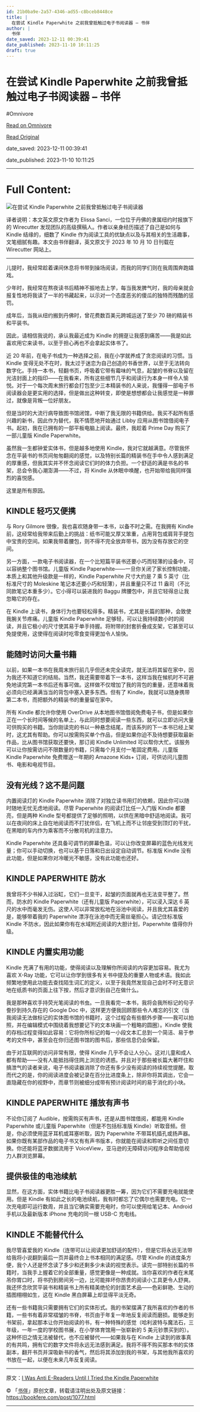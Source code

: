 ```yaml
---
id: 21b0ba9e-2a57-4346-ad55-c8bceb8448ce
title: |
  在尝试 Kindle Paperwhite 之前我曾抵触过电子书阅读器 – 书伴
author: |
  书伴
date_saved: 2023-12-11 00:39:41
date_published: 2023-11-10 10:11:25
draft: true
---
```


# 在尝试 Kindle Paperwhite 之前我曾抵触过电子书阅读器 – 书伴
#Omnivore

[Read on Omnivore](https://omnivore.app/me/kindle-paperwhite-18c5763667b)

[Read Original](https://bookfere.com/post/1077.html)

date_saved: 2023-12-11 00:39:41

date_published: 2023-11-10 10:11:25

--- 

# Full Content: 

![在尝试 Kindle Paperwhite 之前我曾抵触过电子书阅读器](https://proxy-prod.omnivore-image-cache.app/780x0,sJVnhFLEXjdYhS9LiuJ1hh5fiTN0hKdT_Kqy2BAcGAgg/https://bookfere.com/wp-content/uploads/2023/11/kindle-from-anti-to-love.jpg)

译者说明：本文英文原文作者为 Elissa Sanci，一位位于丹佛的隶属纽约时报旗下的 Wirecutter 发现团队的高级撰稿人。作者以亲身经历描述了自己是如何与 Kindle 结缘的，细数了 Kindle 作为阅读工具的优缺点以及与其相关的生活趣事，文笔细腻有趣。本文由书伴翻译，英文原文于 2023 年 10 月 10 日刊载在 Wirecutter 网站上。

---

儿提时，我经常趁着课间休息将书带到操场阅读，而我的同学们则在我周围奔跑嬉戏。

少年时，我经常在熬夜读书后精神不振地去上学，每当我发脾气时，我的母亲就会报复性地将我读了一半的书藏起来，以示对一个态度恶劣的傻瓜的独特而残酷的惩罚。

成年后，当我从纽约搬到丹佛时，曾花费数百美元跨城运送了至少 70 磅的精装书和平装书。

因此，请相信我说的，承认我最近成为 Kindle 的拥趸让我感到痛苦——我是如此喜欢用它来读书，以至于担心再也不会拿起实体书了。

近 20 年前，在电子书成为一种选择之前，我在小学就养成了贪恋阅读的习惯。当 Kindle 变得无处不在时，我太过于迷恋为自己创造的书香世界，以至于无法转向数字化。手持一本书，轻翻书页，呼吸着它带有霉味的气息，起皱的书脊以及留在光洁封面上的指印——在我看来，所有这些细节几乎和阅读行为本身一样令人愉悦。对于一个每次周末旅行都会打包至少三本精装书的人来说，我懂得一部电子书阅读器会是更实用的选择，但是做出这种转变，即使是想想都会让我感觉是一种罪过，就像是背叛一位好朋友。

但是当时的大流行病导致图书馆闭馆，中断了我无限的书籍供给。我买不起所有感兴趣的新书，因此作为替代，我不情愿地开始通过 Libby 应用从图书馆借阅电子书。起初，我在已拥有的一部平板电脑上阅读。最终，我趁着 Prime Day 购买了一部儿童版 Kindle Paperwhite。

虽然我一生都钟爱实体书，但是越多地使用 Kindle，我对它就越满意。尽管我怀念在平装书的书页间匆匆翻阅的感觉，以及特别长篇的精装书在手中令人感到满足的厚重感，但我其实并不怀念阅读它们时的体力负担。一个舒适的满是书名的书架，总会令我心潮澎湃——不过，将 Kindle 从休眠中唤醒，也开始带给我同样强烈的喜悦感。

这里是所有原因。

## KINDLE 轻巧又便携

与 Rory Gilmore 很像，我也喜欢随身带一本书，以备不时之需。在我拥有 Kindle 前，这经常给我带来后勤上的挑战：纸书可能又厚又笨重，占用背包或肩背手提包中宝贵的空间。如果我带着腰包，则不得不完全放弃带书，因为没有存放它的空间。

另一方面，一款电子书阅读器，在一个比短篇平装书还要小巧而轻薄的设备中，可以容纳整个图书馆。儿童版 Kindle Paperwhite——一旦你关闭了家长控制功能，本质上和其他升级款是一样的，Kindle Paperwhite 尺寸大约是 7 乘 5 英寸（比标准尺寸的 Moleskine 笔记本还要小巧和轻薄），并且重量只不过 11 盎司（不比同款笔记本重多少）。它小得可以装进我的 Baggu 牌腰包中，并且它轻得总让我忽略它的存在。

在 Kindle 上读书，身体行为也要轻松得多。精装书，尤其是长篇的那种，会致使我腕关节疼痛。儿童版 Kindle Paperwhite 足够轻，可以让我持续数小时的阅读，并且它极小的尺寸使其易于单手持握。将附带的封套折叠成支架，它甚至可以免提使用，这使得在阅读时吃零食变得更加令人愉快。

## 能随时访问大量书籍

以前，如果一本书在我周末旅行前几乎但还未完全读完，就无法将其留在家中，因为我还不知道它的结局。当然，我还需要带着下一本书，这样当我在候机时不可避免地读完第一本书后还有事可做。这样做不仅增加了我的背包的重量，还意味着我必须向已经满满当当的背包中塞入更多东西。但有了 Kindle，我就可以随身携带第二本书，而把额外的精装书的重量留在家中。

所有 Kindle 都允许你使用 OverDrive 从本地图书馆借阅免费电子书，但是如果你正在一个长时间等候的名单上，与此同时想要阅读一些东西，就可以立即访问大量可供购买的书籍。当你刚读完的书以一种悬念结尾，而该系列的下一本书已经上架时，这尤其有帮助。你可以按需购买单个作品，但是如果你迫不及待想要获取最新作品，比从图书馆获取还要快，那订阅 Kindle Unlimited 可以帮你大忙。该服务可以让你按需访问不限数量的书籍，只需每个月支付一笔固定费用。儿童版 Kindle Paperwhite 免费赠送一年期的 Amazone Kids+ 订阅，可供访问儿童图书、电影和电视节目。

## 没有光线？这不是问题

内置阅读灯的 Kindle Paperwhite 消除了对独立读书用灯的依赖，因此你可以随时随地无忧无虑地阅读。尽管 Paperwhite 的阅读灯比任一入门版 Kindle 都要亮，但是两种 Kindle 型号都提供了足够的照明，以供在黑暗中舒适地阅读。我可以在夜间的床上自在地阅读而不打扰伴侣，在飞机上而不让邻座受到顶灯的干扰，在黑暗的车内作为乘客而不分散司机的注意力。

Kindle Paperwhite 还具备可调节的屏幕色温，可以让你改变屏幕的蓝色光线发光量；你可以手动切换，也可以基于日落和日出设定自动调节。标准版 Kindle 没有此功能，但是如果你对冷暖光不敏感，没有此功能也还好。

## KINDLE PAPERWHITE 防水

我曾将不少书掉入过浴缸，它们一旦变干，起皱的页面就再也无法变平整了。然而，防水的 Kindle Paperwhite（还有儿童版 Paperwhite），可以浸入深达 6 英尺的水中而毫发无伤。这使人可以非常放松地在浴池中阅读，并且我尤其喜爱的是，能够带着我的 Paperwhite 漂浮在泳池中而无需丝毫担心。请记住标准版 Kindle 不防水，因此如果你有在水域附近阅读的大胆计划，Paperwhite 值得你升级。

## KINDLE 内置实用功能

Kindle 充满了有用的功能，使得阅读以及理解你所阅读的内容更加容易。我尤为喜欢 X-Ray 功能，它可以让你学到很多有关书中提及的重要人物或术语。我如此频繁地使用此功能去查找陌生词汇的定义，以至于我竟然发现自己会时不时无意识地在纸质书的页面上往下按，然后才意识到自己在做什么。

我是那种喜欢手持荧光笔阅读的书虫。一旦我看完一本书，我将会我所标记的句子誊抄到持久存在的 Google Doc 中，这样更方便我回顾那些令人难忘的引文（当我阅读无法做标记的实体图书馆的书籍时，这个过程会有些额外步骤——我可以拍照，并在编辑模式中围绕着我想要记下的文本块画一个粗略的圆圈）。Kindle 使我的存档过程变得如此容易：它将你所标记的每一小段文本汇总到一个简洁、易于参考的文件中，甚至会在你归还图书馆的图书后，那些信息仍会保留。

由于对互联网的访问非常有限，使得 Kindle 几乎不会让人分心。这对儿童和成人都有帮助——没有人能抵挡得住网上浏览的诱惑。并且对于那些被长篇大著吓住和搞泄气的读者来说，电子书阅读器消除了你还有多少没有阅读的持续视觉提醒。取而代之的是，你的阅读进度会被记录在百分比进度条上，除非你将其调出，它会一直隐藏在你的视野中，而章节则被细分成带有预计阅读时间的易于消化的小块。

## KINDLE PAPERWHITE 播放有声书

不论你订阅了 Audible，按需购买有声书，还是从图书馆借阅，都能用 Kindle Paperwhite 或儿童版 Paperwhite（但是不包括标准版 Kindle）听取音频。但是，你必须使用蓝牙耳机或耳塞听取，因为 Paperwhite 不带耳机插孔或扬声器。如果你既有某部作品的电子书又有有声书版本，你就能在阅读和聆听之间任意切换。你还能将蓝牙数据流用于 VoiceView，亚马逊的无障碍访问程序会帮助低视力人群浏览屏幕。

## 提供极佳的电池续航

显然，在这方面，实体书籍比电子书阅读器更胜一筹，因为它们不需要充电就能使用。但是 Kindle 有如此之长的电池续航，我有时都忘了它偶尔也需要充电。它一次充电即可运行数周，并且当它确实需要充电时，你可以使用给笔记本、Android 手机以及最新版本 iPhone 充电的同一根 USB-C 充电线。

## KINDLE 不能替代什么

我尽管喜爱我的 Kindle（连带可以让阅读更加舒适的配件），但是它将永远无法带给我将小说翻到最后一页并最终合上书本相同的满足感。尽管 Kindle 的进度条方便，我个人还是怀念读了多少和还剩多少未读的视觉表示。读完一部特别长篇的书籍时，当我手上握着它的全部重量，感觉更像是一种成就。当你喜欢的作者在末尾吊你胃口时，将书扔到房间另一边，比可能摔坏你昂贵的阅读小工具更令人舒爽。我还怀念欣赏平装书和精装书上所有精美绝伦的封面艺术品——色彩鲜艳、生动的插图栩栩如生，这在 Kindle 黑白屏幕上却显得平淡无奇。

还有一些书籍我只需要拥有它们的实体形式。我的书架摆满了我所喜欢的作者的书籍，一些书有着非常褶皱的书脊，书页由于年复一年地反复阅读而磨损。能够走到书架前，拿起那本让你开始阅读的书，有一种特殊的感觉（哈利波特与魔法石，三年级，一年一度的学校图书展，在小学体育馆用一张崭新的 5 美元钞票买到的）。这种怀旧之情无法被替代，也不应被替代——如果我与在 Kindle 上读到的故事真的有共鸣，拥有它的数字文件将永远无法感到满足。我将不得不购买那本书的实体副本，翻开书页并深吸新书的香气，然后将其添加到我的书架，与其他我所喜欢的书放在一起，以便在未来几年反复阅读。

---

原文：[I Was Anti E-Readers Until I Tried the Kindle Paperwhite](https://www.nytimes.com/wirecutter/reviews/kindle-paperwhite-review/)

© 「[书伴](https://bookfere.com/)」原创文章，转载请注明出处及原文链接：<https://bookfere.com/post/1077.html>

---

